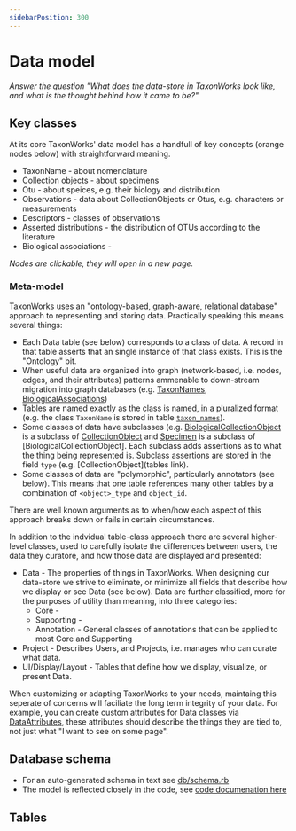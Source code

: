 ```yaml
---
sidebarPosition: 300
---
```


# Data model
_Answer the question "What does the data-store in TaxonWorks look like, and what is the thought behind how it came to be?"_

## Key classes
At its core TaxonWorks' data model has a handfull of key concepts (orange nodes below) with straightforward meaning.
* TaxonName - about nomenclature
* Collection objects - about specimens 
* Otu - about speices, e.g. their biology and distribution
* Observations - data about CollectionObjects or Otus, e.g. characters or measurements
* Descriptors - classes of observations
* Asserted distributions - the distribution of OTUs according to the literature
* Biological associations - 


_Nodes are clickable, they will open in a new page._

<object
  data="/images/model/er.svg"
  type="image/svg+xml">
</object>

### Meta-model
TaxonWorks uses an "ontology-based, graph-aware, relational database" approach to representing and storing data. Practically speaking this means several things:
* Each Data table (see below) corresponds to a class of data. A record in that table asserts that an single instance of that class exists. This is the "Ontology" bit.
* When useful data are organized into graph (network-based, i.e. nodes, edges, and their attributes) patterns ammenable to down-stream migration into graph databases (e.g. [TaxonNames](), [BiologicalAssociations]())
* Tables are named exactly as the class is named, in a pluralized format (e.g. the class `TaxonName` is stored in table [`taxon_names`]()).
* Some classes of data have subclasses (e.g. [BiologicalCollectionObject]() is a subclass of [CollectionObject]() and [Specimen]() is a subclass of [BiologicalCollectionObject].  Each subclass adds assertions as to what the thing being represented is. Subclass assertions are stored in the field `type` (e.g. [CollectionObject](tables link).
* Some classes of data are "polymorphic", particularly annotators (see below).  This means that one table references many other tables by a combination of `<object>_type` and `object_id`.

There are well known arguments as to when/how each aspect of this approach breaks down or fails in certain circumstances.

In addition to the indvidual table-class approach there are several higher-level classes, used to carefully isolate the differences between users, the data they curatore, and how those data are displayed and presented:
* Data - The properties of things in TaxonWorks.  When designing our data-store we strive to eliminate, or minimize all fields that describe how we display or see Data (see below).  Data are further classified, more for the purposes of utility than meaning, into three categories:
  * Core - 
  * Supporting - 
  * Annotation - General classes of annotations that can be applied to most Core and Supporting
* Project - Describes Users, and Projects, i.e. manages who can curate what data.
* UI/Display/Layout - Tables that define how we display, visualize, or present Data.

When customizing or adapting TaxonWorks to your needs, maintaing this seperate of concerns will faciliate the long term integrity of your data. For example, you can create custom attributes for Data classes via [DataAttributes](), these attributes should describe the things they are tied to, not just what "I want to see on some page".

## Database schema



* For an auto-generated schema in text see [db/schema.rb](https://github.com/SpeciesFileGroup/taxonworks/blob/development/db/schema.rb)
* The model is reflected closely in the code, see [code documenation here](https://rdoc.taxonworks.org/)


## Tables



## 


